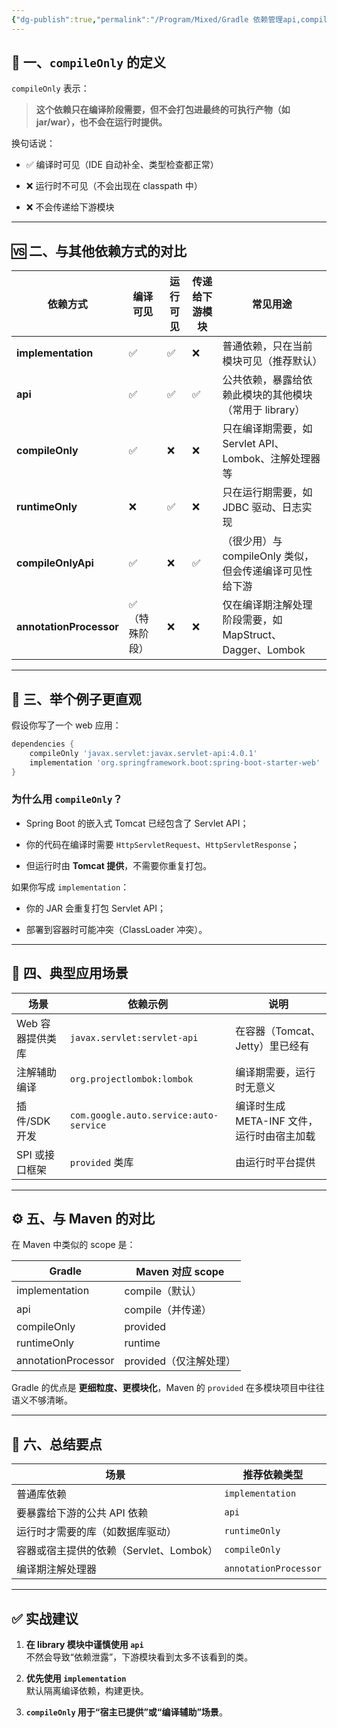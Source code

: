 ```yaml
---
{"dg-publish":true,"permalink":"/Program/Mixed/Gradle 依赖管理api,compilyOnly区别/","noteIcon":"","created":"2025-10-16T14:54:26.879+08:00"}
---
```


## 🧩 一、`compileOnly` 的定义

`compileOnly` 表示：

> **这个依赖只在编译阶段需要，但不会打包进最终的可执行产物（如 jar/war），也不会在运行时提供。**

换句话说：

- ✅ 编译时可见（IDE 自动补全、类型检查都正常）
    
- ❌ 运行时不可见（不会出现在 classpath 中）
    
- ❌ 不会传递给下游模块
    

---

## 🆚 二、与其他依赖方式的对比

| 依赖方式                    | 编译可见    | 运行可见 | 传递给下游模块 | 常见用途                                    |
| ----------------------- | ------- | ---- | ------- | --------------------------------------- |
| **implementation**      | ✅       | ✅    | ❌       | 普通依赖，只在当前模块可见（推荐默认）                     |
| **api**                 | ✅       | ✅    | ✅       | 公共依赖，暴露给依赖此模块的其他模块（常用于 library）         |
| **compileOnly**         | ✅       | ❌    | ❌       | 只在编译期需要，如 Servlet API、Lombok、注解处理器等     |
| **runtimeOnly**         | ❌       | ✅    | ❌       | 只在运行期需要，如 JDBC 驱动、日志实现                  |
| **compileOnlyApi**      | ✅       | ❌    | ✅       | （很少用）与 compileOnly 类似，但会传递编译可见性给下游      |
| **annotationProcessor** | ✅（特殊阶段） | ❌    | ❌       | 仅在编译期注解处理阶段需要，如 MapStruct、Dagger、Lombok |

---

## 🧠 三、举个例子更直观

假设你写了一个 web 应用：

```groovy
dependencies {
    compileOnly 'javax.servlet:javax.servlet-api:4.0.1'
    implementation 'org.springframework.boot:spring-boot-starter-web'
}
```

### 为什么用 `compileOnly`？

- Spring Boot 的嵌入式 Tomcat 已经包含了 Servlet API；
    
- 你的代码在编译时需要 `HttpServletRequest`、`HttpServletResponse`；
    
- 但运行时由 **Tomcat 提供**，不需要你重复打包。
    

如果你写成 `implementation`：

- 你的 JAR 会重复打包 Servlet API；
    
- 部署到容器时可能冲突（ClassLoader 冲突）。
    

---

## 🧩 四、典型应用场景

|场景|依赖示例|说明|
|---|---|---|
|Web 容器提供类库|`javax.servlet:servlet-api`|在容器（Tomcat、Jetty）里已经有|
|注解辅助编译|`org.projectlombok:lombok`|编译期需要，运行时无意义|
|插件/SDK 开发|`com.google.auto.service:auto-service`|编译时生成 META-INF 文件，运行时由宿主加载|
|SPI 或接口框架|`provided` 类库|由运行时平台提供|

---

## ⚙️ 五、与 Maven 的对比

在 Maven 中类似的 scope 是：

|Gradle|Maven 对应 scope|
|---|---|
|implementation|compile（默认）|
|api|compile（并传递）|
|compileOnly|provided|
|runtimeOnly|runtime|
|annotationProcessor|provided（仅注解处理）|

Gradle 的优点是 **更细粒度、更模块化**，Maven 的 `provided` 在多模块项目中往往语义不够清晰。

---

## 🧩 六、总结要点

|场景|推荐依赖类型|
|---|---|
|普通库依赖|`implementation`|
|要暴露给下游的公共 API 依赖|`api`|
|运行时才需要的库（如数据库驱动）|`runtimeOnly`|
|容器或宿主提供的依赖（Servlet、Lombok）|`compileOnly`|
|编译期注解处理器|`annotationProcessor`|

---

## ✅ 实战建议

1. **在 library 模块中谨慎使用 `api`**  
    不然会导致“依赖泄露”，下游模块看到太多不该看到的类。
    
2. **优先使用 `implementation`**  
    默认隔离编译依赖，构建更快。
    
3. **`compileOnly` 用于“宿主已提供”或“编译辅助”场景**。
    